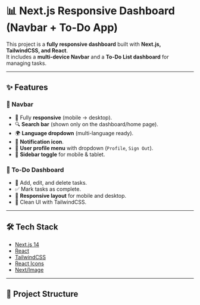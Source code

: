 # 📊 Next.js Responsive Dashboard (Navbar + To-Do App)

This project is a **fully responsive dashboard** built with **Next.js, TailwindCSS, and React**.  
It includes a **multi-device Navbar** and a **To-Do List dashboard** for managing tasks.

---

## ✨ Features

### 🔹 Navbar
- 📱 Fully **responsive** (mobile → desktop).
- 🔍 **Search bar** (shown only on the dashboard/home page).
- 🌍 **Language dropdown** (multi-language ready).
- 🔔 **Notification icon**.
- 👤 **User profile menu** with dropdown (`Profile`, `Sign Out`).
- 📂 **Sidebar toggle** for mobile & tablet.

### 🔹 To-Do Dashboard
- 📝 Add, edit, and delete tasks.
- ✅ Mark tasks as complete.
- 📱 **Responsive layout** for mobile and desktop.
- 🎨 Clean UI with TailwindCSS.

---

## 🛠️ Tech Stack
- [Next.js 14](https://nextjs.org/)
- [React](https://react.dev/)
- [TailwindCSS](https://tailwindcss.com/)
- [React Icons](https://react-icons.github.io/react-icons/)
- [Next/Image](https://nextjs.org/docs/pages/api-reference/components/image)

---

## 📂 Project Structure
